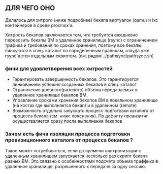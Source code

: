 ## ДЛЯ ЧЕГО ОНО 
Делалось для хитрого (ниже подробнее) бекапа виртуалок (qemu) и lxc контейнеров в среде proxmox'a.

Хитрость бекапов заключается том, что требуется ежедневно перевозить бекапы ВМ в удаленное хранилище (rsync) с ограничением трафика и требования по сроках хранения, поэтому все бекапы линкуются в спец. каталог по определенным правилам, откуда уже rsync`ается отдельным скриптом. (см. рядом ../pathsync/pathsync.sh)

### фичи для удовлетворения всех хитростей
- Гарантировать завершенность бекапов. Это гарантируется линкованием успешно созданных бекапов в спец. каталог
- Ограничение дневного(разового) объема передаваемых в удаленное хранилище  бекапов ВМ. 
- Управление сроками хранения бекапов ВМ  в локальном хранилище (на хостах где выполняется бекап) и в удаленном (remote)
- Возможность отдельно запускать процесс подготовки каталога от процесса бекапа (см. ниже пояснения). По дефолту провизитнг осуществаляется сразу после выполнения бекапов

### Зачем есть фича изоляции процесса подготовки провизиционного каталога от процесса бекапов ?
 Такое может потребоваться, если до времени синхронизации с удаленным хранилищем запускается несколько раз скрипт бекапа разных ВМ. Это связано с особенностями подсчета объема траффика в удаленное хранилище, разрешенного к передаче за одну сессию.
